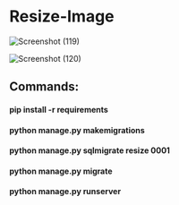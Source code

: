 ﻿# Resize-Image
 
![Screenshot (119)](https://user-images.githubusercontent.com/54932235/115500754-9512ea80-a28f-11eb-970d-c35909339af2.png)

![Screenshot (120)](https://user-images.githubusercontent.com/54932235/115500856-c25f9880-a28f-11eb-9cea-cfa6433a1dd2.png)

## Commands:

#### pip install -r requirements
#### python manage.py makemigrations
#### python manage.py sqlmigrate resize 0001
#### python manage.py migrate
#### python manage.py runserver


